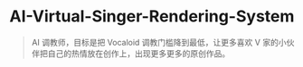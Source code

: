 # AI-Virtual-Singer-Rendering-System

> AI 调教师，目标是把 Vocaloid 调教门槛降到最低，让更多喜欢 V 家的小伙伴把自己的热情放在创作上，出现更多更多的原创作品。